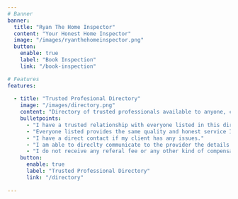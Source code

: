 ```yaml
---
# Banner
banner:
  title: "Ryan The Home Inspector"
  content: "Your Honest Home Inspector"
  image: "/images/ryanthehomeinspector.png"
  button:
    enable: true
    label: "Book Inspection"
    link: "/book-inspection"

# Features
features:
 
  - title: "Trusted Profesional Directory"
    image: "/images/directory.png"
    content: "Directory of trusted professionals available to anyone, created for the benefit of my clients. .  I maintan this directory at no cost and expect nothing in return other than honest and quality services with open communication and willingness to correct any issue on the behalf of the client in a timely manner."
    bulletpoints:
      - "I have a trusted relationship with everyone listed in this directory."
      - "Everyone listed provides the same quality and honest service I would provide myself."
      - "I have a direct contact if my client has any issues."
      - "I am able to direclty communicate to the provider the details of my clients needs."
      - "I do not receive any referal fee or any other kind of compensation from those listed."
    button:
      enable: true
      label: "Trusted Professional Directory"
      link: "/directory"
      
---
```

 

 